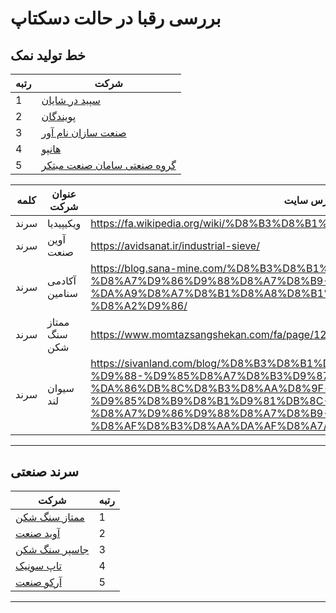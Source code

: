 # بررسی رقبا در حالت دسکتاپ

## خط تولید نمک
|رتبه|شرکت|
|---|---|
|1|[سپید در شایان](https://sepidor.com/%D9%81%D8%B1%D8%A7%DB%8C%D9%86%D8%AF-%D8%AE%D8%B7-%D8%AA%D9%88%D9%84%DB%8C%D8%AF-%D9%86%D9%85%DA%A9-%D8%B7%D8%B9%D8%A7%D9%85/)|
|2|[پویندگان](http://pouyandegan.com/projects/%D8%B7%D8%B1%D8%A7%D8%AD%DB%8C-%D8%B3%D8%A7%D8%AE%D8%AA-%D9%88-%D8%B1%D8%A7%D9%87-%D8%A7%D9%86%D8%AF%D8%A7%D8%B2%DB%8C-%D8%AE%D8%B7-%D8%AA%D9%88%D9%84%DB%8C%D8%AF-%D9%86%D9%85%DA%A9/)|
|3|[صنعت سازان نام آور](https://sanatsazan.co/%D8%AF%D8%B3%D8%AA%DA%AF%D8%A7%D9%87-%D9%87%D8%A7%DB%8C-%D8%AE%D8%B7-%D8%A8%D8%B3%D8%AA%D9%87-%D8%A8%D9%86%D8%AF%DB%8C-%D9%86%D9%85%DA%A9/)|
|4|[هانپو](https://persian.hanputhermal.com/supplier-453486-salt-production-line)|
|5|[گروه صنعتی سامان صنعت مبتکر](https://www.aparat.com/v/6N9kI)|



|کلمه|عنوان شرکت|آدرس سایت|رتبه|
|---|---|---|---|
|سرند|ویکیپیدیا|https://fa.wikipedia.org/wiki/%D8%B3%D8%B1%D9%86%D8%AF|1|
|سرند|آوین صنعت|https://avidsanat.ir/industrial-sieve/|2|
|سرند|آکادمی سنامین|https://blog.sana-mine.com/%D8%B3%D8%B1%D9%86%D8%AF%D8%9B-%D8%A7%D9%86%D9%88%D8%A7%D8%B9-%D9%88-%DA%A9%D8%A7%D8%B1%D8%A8%D8%B1%D8%AF%D9%87%D8%A7%DB%8C-%D8%A2%D9%86/|3|
|سرند|ممتاز سنگ شکن|https://www.momtazsangshekan.com/fa/page/1225/%D8%B3%D8%B1%D9%86%D8%AF|4|
|سرند|سیوان لند|https://sivanland.com/blog/%D8%B3%D8%B1%D9%86%D8%AF-%D8%B4%D9%86-%D9%88-%D9%85%D8%A7%D8%B3%D9%87-%DA%86%DB%8C%D8%B3%D8%AA%D8%9F-%D9%85%D8%B9%D8%B1%D9%81%DB%8C-%D8%A7%D9%86%D9%88%D8%A7%D8%B9-%D8%AF%D8%B3%D8%AA%DA%AF%D8%A7/|5|


---

## سرند صنعتی
|شرکت|رتبه|
|---|---|
|[ممتاز سنگ شکن](https://www.momtazsangshekan.com/)|1|
|[آوید صنعت](https://avidsanat.ir/industrial-sieve/)|2|
|[جاسپر سنگ شکن](https://jaspercrusher.com/product/%D8%B3%D8%B1%D9%86%D8%AF-%D8%B5%D9%86%D8%B9%D8%AA%DB%8C/)|3|
|[تاپ سونیک](https://ultrasonic.co.ir/%D8%AF%D8%B3%D8%AA%DA%AF%D8%A7%D9%87-%D8%B3%D8%B1%D9%86%D8%AF-%D8%B5%D9%86%D8%B9%D8%AA%DB%8C/)|4|
|[آرکو صنعت](https://arkosanat.com/product/simple-screen/)|5|

---

